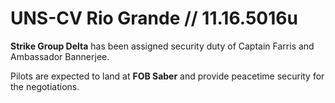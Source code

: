 # UNS-CV Rio Grande // 11.16.5016u
**Strike Group Delta** has been assigned security duty of Captain Farris and Ambassador Bannerjee.

Pilots are expected to land at **FOB Saber** and provide peacetime security for the negotiations.